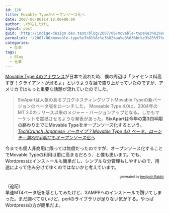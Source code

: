 ```yaml
---
id: 126
title: Movable Typeがオープンソース化へ
date: 2007-06-06T14:19:00+00:00
author: いがらしたけし
layout: post
guid: 'http://indigo-design.dev.test/blog/2007/06/movable-type%e3%81%8c%e3%82%aa%e3%83%bc%e3%83%97%e3%83%b3%e3%82%bd%e3%83%bc%e3%82%b9%e5%8c%96%e3%81%b8/'
permalink: '/2007/06/movable-type%e3%81%8c%e3%82%aa%e3%83%bc%e3%83%97%e3%83%b3%e3%82%bd%e3%83%bc%e3%82%b9%e5%8c%96%e3%81%b8/'
categories:
  - 仕事
tags:
  - Blog
  - 仕事
---
```

<a href="http://www.sixapart.jp/press_releases/2007/06/05-1430.html">Movable Type 4のアナウンス</a>が日本で流れた時、僕の周辺は「ライセンス料高すぎ！クライアントが渋るよ」というような話で盛り上がっていたのですが、アメリカではもっと重要な話題が流れていたのでした。<br /><blockquote>SixApartは人気のあるブログホスティングソフトMovable Typeの新バージョンのベータ版をローンチした。
Moveable Type 4.0は、2004年のMT 3.0のリリース以来のメジャー・バージョンアップとなる。しかもマーケットを震撼させるような発表があった。<span style="font-weight: bold">SixApartは今年の第3四半期の終わりまでにMovable Typeをオープンソース化するという。</span><br /><cite><a href="http://jp.techcrunch.com/archives/movable-type-40-beta-launches-platform-to-be-open-sourced/">TechCrunch Japanese アーカイブ ? Movable Type 4.0 ベータ、ローンチ—第3四半期にもオープンソース化へ</a></cite></blockquote>
今までも個人非商用に限っては無償だったのですが、オープンソース化することでMovable Typeの利用は更に高まるだろう、と僕も思います。でも、Wordpressはインストールも簡単だし、シンプルな分管理もしやすいので、用途によって住み分けてゆくのではないかと考えています。<br />
<div style="text-align: right;font-size: 10px">
&nbsp;&nbsp;<span>generated by <a href="http://feedpath.jp" title="feedpath Rabbit" target="_blank">feedpath Rabbit</a></span>
</div>


<!--more-->
（追記）<br />早速MT4ベータ版を落としてみたけど、XAMPPへのインストールで躓いてしまった。まだ調べてないけど、perlのライブラリが足りない気がする。やっぱWordpressの方が簡単だよ。<br />